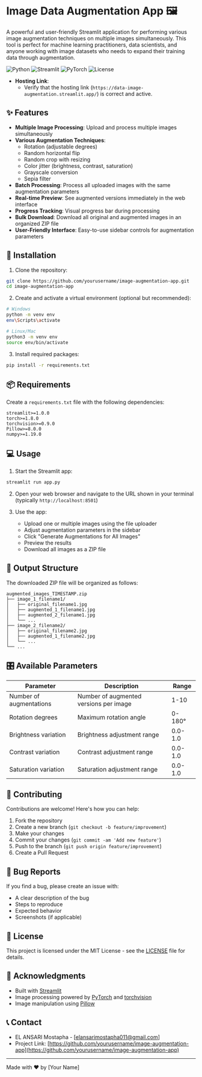 # Image Data Augmentation App 🖼️

A powerful and user-friendly Streamlit application for performing various image augmentation techniques on multiple images simultaneously. This tool is perfect for machine learning practitioners, data scientists, and anyone working with image datasets who needs to expand their training data through augmentation.

![Python](https://img.shields.io/badge/Python-3.7+-blue.svg)
![Streamlit](https://img.shields.io/badge/Streamlit-1.0+-red.svg)
![PyTorch](https://img.shields.io/badge/PyTorch-1.8+-green.svg)
![License](https://img.shields.io/badge/license-MIT-blue.svg)

- **Hosting Link**:
  - Verify that the hosting link (`https://data-image-augmentation.streamlit.app/`) is correct and active.

## ✨ Features

- **Multiple Image Processing**: Upload and process multiple images simultaneously
- **Various Augmentation Techniques**:
  - Rotation (adjustable degrees)
  - Random horizontal flip
  - Random crop with resizing
  - Color jitter (brightness, contrast, saturation)
  - Grayscale conversion
  - Sepia filter
- **Batch Processing**: Process all uploaded images with the same augmentation parameters
- **Real-time Preview**: See augmented versions immediately in the web interface
- **Progress Tracking**: Visual progress bar during processing
- **Bulk Download**: Download all original and augmented images in an organized ZIP file
- **User-Friendly Interface**: Easy-to-use sidebar controls for augmentation parameters

## 🚀 Installation

1. Clone the repository:
```bash
git clone https://github.com/yourusername/image-augmentation-app.git
cd image-augmentation-app
```

2. Create and activate a virtual environment (optional but recommended):
```bash
# Windows
python -m venv env
env\Scripts\activate

# Linux/Mac
python3 -m venv env
source env/bin/activate
```

3. Install required packages:
```bash
pip install -r requirements.txt
```

## 📦 Requirements

Create a `requirements.txt` file with the following dependencies:
```
streamlit>=1.0.0
torch>=1.8.0
torchvision>=0.9.0
Pillow>=8.0.0
numpy>=1.19.0
```

## 💻 Usage

1. Start the Streamlit app:
```bash
streamlit run app.py
```

2. Open your web browser and navigate to the URL shown in your terminal (typically `http://localhost:8501`)

3. Use the app:
   - Upload one or multiple images using the file uploader
   - Adjust augmentation parameters in the sidebar
   - Click "Generate Augmentations for All Images"
   - Preview the results
   - Download all images as a ZIP file

## 📁 Output Structure

The downloaded ZIP file will be organized as follows:
```
augmented_images_TIMESTAMP.zip
├── image_1_filename1/
│   ├── original_filename1.jpg
│   ├── augmented_1_filename1.jpg
│   ├── augmented_2_filename1.jpg
│   └── ...
├── image_2_filename2/
│   ├── original_filename2.jpg
│   ├── augmented_1_filename2.jpg
│   └── ...
└── ...
```

## 🎛️ Available Parameters

| Parameter | Description | Range |
|-----------|-------------|--------|
| Number of augmentations | Number of augmented versions per image | 1-10 |
| Rotation degrees | Maximum rotation angle | 0-180° |
| Brightness variation | Brightness adjustment range | 0.0-1.0 |
| Contrast variation | Contrast adjustment range | 0.0-1.0 |
| Saturation variation | Saturation adjustment range | 0.0-1.0 |

## 🤝 Contributing

Contributions are welcome! Here's how you can help:

1. Fork the repository
2. Create a new branch (`git checkout -b feature/improvement`)
3. Make your changes
4. Commit your changes (`git commit -am 'Add new feature'`)
5. Push to the branch (`git push origin feature/improvement`)
6. Create a Pull Request

## 🐛 Bug Reports

If you find a bug, please create an issue with:
- A clear description of the bug
- Steps to reproduce
- Expected behavior
- Screenshots (if applicable)

## 📝 License

This project is licensed under the MIT License - see the [LICENSE](LICENSE) file for details.

## 🙏 Acknowledgments

- Built with [Streamlit](https://streamlit.io/)
- Image processing powered by [PyTorch](https://pytorch.org/) and [torchvision](https://pytorch.org/vision/stable/index.html)
- Image manipulation using [Pillow](https://python-pillow.org/)

## 📞 Contact

- EL ANSARI Mostapha - [elansarimostapha011@gmail.com]
- Project Link: [https://github.com/yourusername/image-augmentation-app](https://github.com/yourusername/image-augmentation-app)

---

Made with ❤️ by [Your Name]
